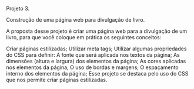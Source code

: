 Projeto 3. 

Construção de uma página web para divulgação de livro.

A proposta desse projeto é criar uma página web para a divulgação de um livro, para que você coloque em prática os seguintes conceitos:

Criar páginas estilizadas;
Utilizar meta tags;
Utilizar algumas propriedades do CSS para definir:
A fonte que será aplicada nos textos da página;
As dimensões (altura e largura) dos elementos da página;
As cores aplicadas nos elementos da página;
O uso de bordas e margens;
O espaçamento interno dos elementos da página;
Esse projeto se destaca pelo uso do CSS que nos permite criar páginas estilizadas.